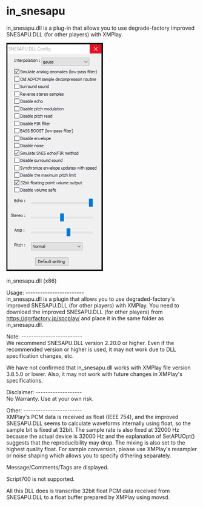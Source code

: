 # in_snesapu

in_snesapu.dll is a plug-in that allows you to use degrade-factory improved SNESAPU.DLL (for other players) with XMPlay.  

![Sample screenshot: in_snesapudlg.](./in_snesapudlg.png)  

﻿﻿in_snesapu.dll (x86)  
  
Usage: ------------------------  
in_snesapu.dll is a plugin that allows you to use degraded-factory's improved SNESAPU.DLL (for other players) with XMPlay. You need to download the improved SNESAPU.DLL (for other players) from https://dgrfactory.jp/spcplay/ and place it in the same folder as in_snesapu.dll.  
  
  
Note: -------------------------  
We recommend SNESAPU.DLL version 2.20.0 or higher. Even if the recommended version or higher is used, it may not work due to DLL specification changes, etc.  
  
We have not confirmed that   in_snesapu.dll works with XMPlay file version 3.8.5.0 or lower. Also, it may not work with future changes in XMPlay's specifications.  
  
  
Disclaimer: -------------------  
No Warranty. Use at your own risk.  
  
  
Other: ------------------------  
XMPlay's PCM data is received as float (IEEE 754), and the improved SNESAPU.DLL seems to calculate waveforms internally using float, so the sample bit is fixed at 32bit. The sample rate is also fixed at 32000 Hz because the actual device is 32000 Hz and the explanation of SetAPUOpt() suggests that the reproducibility may drop. The mixing is also set to the highest quality float. For sample conversion, please use XMPlay's resampler or noise shaping which allows you to specify dithering separately.  
  
Message/Comments/Tags are displayed.
  
Script700 is not supported.  
  
  
All this DLL does is transcribe 32bit float PCM data received from SNESAPU.DLL to a float buffer prepared by XMPlay using movsd.  
